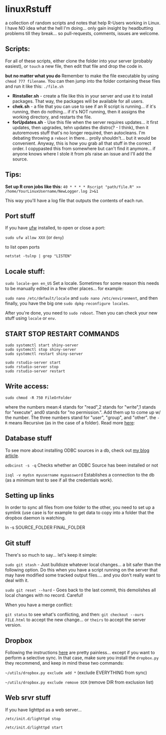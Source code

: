 # linuxRstuff
a collection of random scripts and notes that help R-Users working in Linux. I have NO idea what the hell I'm doing... only gain insight by headbutting problems till they break... so pull-requests, comments, issues are welcome.

## Scripts:
For all of these scripts, either clone the folder into your server (probably easiest), or `touch` a new file, then edit that file and drop the code in.

**but no matter what you do** Remember to make the file executable by using `chmod 777 filename`. You can then jump into the folder containing these files and run it like this: `./file.sh`

 - **Rinstaller.sh** - create a file like this in your server and use it to install packages. That way, the packages will be available for all users.
  - **chek.sh** - a file that you can use to see if an R script is running... if it's running, then do nothing... if it's NOT running, then it assigns the working directory, and restarts the file.
  - **forUpdates.sh** - Use this file when the server requires updates... it first updates, then upgrades, tehn updates the distro(? - I think), then it autoremoves stuff that's no longer required, then autocleans. I'm debating throwing a `reboot` in there... prolly shouldn't... but it would be convenient. Anyway, this is how you grab all that stuff in the correct order. I copypasted this from somewhere but can't find it anymore... if anyone knows where I stole it from pls raise an issue and I'll add the source.

## Tips:
**Set up R cron jobs like this:**
`40 * * * * Rscript "path/file.R" >> /home/YourLinuxUsername/NewLogger.log 2>&1`

This way you'll have a log file that outputs the contents of each run.

## Port stuff
If you have [ufw](https://help.ubuntu.com/lts/serverguide/firewall.html) installed, to open or close a port:

`sudo ufw allow XXX` (or `deny`)

to list open ports

`netstat -tulnp | grep "LISTEN"` 

## Locale stuff:

`sudo locale-gen en_US` Set a locale. Sometimes for some reason this needs to be manually edited in a few other places... for example: 

`sudo nano /etc/default/locale` and `sudo nano /etc/environment`, and then finally, you have the big one `sudo dpkg-reconfigure locales`.

After you're done, you need to `sudo reboot`. Then you can check your new stuff using `locale` or `env`.


## START STOP RESTART COMMANDS

```
sudo systemctl start shiny-server
sudo systemctl stop shiny-server
sudo systemctl restart shiny-server
```

```
sudo rstudio-server start
sudo rstudio-server stop
sudo rstudio-server restart
```

## Write access:
`sudo chmod -R 750 FileOrFolder`

where the numbers mean:4 stands for "read",2 stands for "write",1 stands for "execute", and0 stands for "no permission.". Add them up to come up w/ the number. The three numbers stand for "user", "group", and "other". the `-R` means Recursive (as in the case of a folder). Read more [here](https://www.computerhope.com/unix/uchmod.htm): 

## Database stuff
To see more about installing ODBC sources in a db, check out [my blog article](http://amitkohli.com/how-to-move-odbc-dsn-information-from-one-computer-to-another/).

`odbcinst -s -q` Checks whether an ODBC Source has been installed or not

`isql -v mydsn myusername mypassword` Establishes a connection to the db (as a minimum test to see if all the credentials work).

## Setting up links
In order to sync all files from one folder to the other, you need to set up a symlink (use case is for example to get data to copy into a folder that the dropbox daemon is watching.

ln -s SOURCE_FOLDER FINAL_FOLDER

## Git stuff
There's so much to say... let's keep it simple:

`sudo git stash` - Just bulldoze whatever local changes... a bit safer than the following option. Do this when you have a script running 
on the server that may have modified some tracked output files.... and you don't really want to deal with it.

`sudo git reset --hard` - Goes back to the last commit, this demolishes all local changes with no record. Careful!

When you have a merge conflict:

`git status` to see what's conflicting, and then:
`git checkout --ours FILE.html` to accept the new change... or `theirs` to accept the server version. 

## Dropbox
Following the instructions [here](https://www.dropbox.com/en_GB/install-linux) are pretty painless... except if you want to perform a selective sync. In that case, make sure you install the `dropbox.py` they recommend, and keep in mind these two commands:

`~/utils/dropbox.py exclude add *`      (exclude EVERYTHING from sync)

`~/utils/dropbox.py exclude remove DIR` (remove DIR from exclusion list)

## Web srvr stuff
 If you have lighttpd as a web server... 

`/etc/init.d/lighttpd stop`
 
 `/etc/init.d/lighttpd start`
